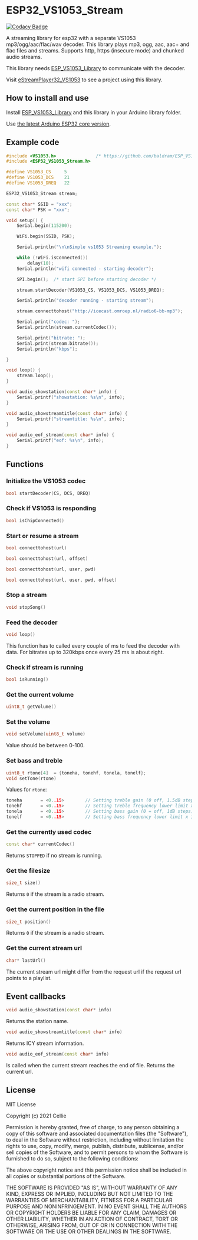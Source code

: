 # ESP32_VS1053_Stream

[![Codacy Badge](https://api.codacy.com/project/badge/Grade/7571166c872e4dc8a899382389b73f8e)](https://app.codacy.com/gh/CelliesProjects/ESP32_VS1053_Stream?utm_source=github.com&utm_medium=referral&utm_content=CelliesProjects/ESP32_VS1053_Stream&utm_campaign=Badge_Grade_Settings)

A streaming library for esp32 with a separate VS1053 mp3/ogg/aac/flac/wav decoder.
This library plays mp3, ogg, aac, aac+ and flac files and streams. Supports http, https (insecure mode) and chunked audio streams.

This library needs [ESP_VS1053_Library](https://github.com/baldram/ESP_VS1053_Library) to communicate with the decoder.

Visit [eStreamPlayer32_VS1053](https://github.com/CelliesProjects/eStreamPlayer32_VS1053) to see a project using this library.

## How to install and use

Install [ESP_VS1053_Library](https://github.com/baldram/ESP_VS1053_Library) and this library in your Arduino library folder.


Use [the latest Arduino ESP32 core version](https://github.com/espressif/arduino-esp32/releases/latest).

## Example code

```c++
#include <VS1053.h>               /* https://github.com/baldram/ESP_VS1053_Library */
#include <ESP32_VS1053_Stream.h>

#define VS1053_CS     5
#define VS1053_DCS    21
#define VS1053_DREQ   22

ESP32_VS1053_Stream stream;

const char* SSID = "xxx";
const char* PSK = "xxx";

void setup() {
    Serial.begin(115200);

    WiFi.begin(SSID, PSK);

    Serial.println("\n\nSimple vs1053 Streaming example.");

    while (!WiFi.isConnected())
        delay(10);
    Serial.println("wifi connected - starting decoder");

    SPI.begin();  /* start SPI before starting decoder */

    stream.startDecoder(VS1053_CS, VS1053_DCS, VS1053_DREQ);

    Serial.println("decoder running - starting stream");

    stream.connecttohost("http://icecast.omroep.nl/radio6-bb-mp3");

    Serial.print("codec: ");
    Serial.println(stream.currentCodec());

    Serial.print("bitrate: ");
    Serial.print(stream.bitrate());
    Serial.println("kbps");

}

void loop() {
    stream.loop();
}

void audio_showstation(const char* info) {
    Serial.printf("showstation: %s\n", info);
}

void audio_showstreamtitle(const char* info) {
    Serial.printf("streamtitle: %s\n", info);
}

void audio_eof_stream(const char* info) {
    Serial.printf("eof: %s\n", info);
}
```

## Functions

### Initialize the VS1053 codec
```c++
bool startDecoder(CS, DCS, DREQ)
```

### Check if VS1053 is responding
```c++
bool isChipConnected()
```

### Start or resume a stream
```c++
bool connecttohost(url)
```
```c++
bool connecttohost(url, offset)
```
```c++
bool connecttohost(url, user, pwd)
```
```c++
bool connecttohost(url, user, pwd, offset)
```
### Stop a stream
```c++
void stopSong()
```

### Feed the decoder
```c++
void loop()
```
This function has to called every couple of ms to feed the decoder with data. For bitrates up to 320kbps once every 25 ms is about right.

### Check if stream is running
```c++
bool isRunning()
```

### Get the current volume
```c++
uint8_t getVolume()
```

### Set the volume
```c++
void setVolume(uint8_t volume)
```
Value should be between 0-100.

### Set bass and treble
```c++
uint8_t rtone[4]  = {toneha, tonehf, tonela, tonelf};
void setTone(rtone)
```

Values for `rtone`:
```c++
toneha       = <0..15>        // Setting treble gain (0 off, 1.5dB steps)
tonehf       = <0..15>        // Setting treble frequency lower limit x 1000 Hz
tonela       = <0..15>        // Setting bass gain (0 = off, 1dB steps)
tonelf       = <0..15>        // Setting bass frequency lower limit x 10 Hz
```

### Get the currently used codec
```c++
const char* currentCodec()
```
Returns `STOPPED` if no stream is running.

### Get the filesize
```c++
size_t size()
```
Returns `0` if the stream is a radio stream.

### Get the current position in the file
```c++
size_t position()
```
Returns `0` if the stream is a radio stream.

### Get the current stream url
```c++
char* lastUrl()
```
The current stream url might differ from the request url if the request url points to a playlist.

## Event callbacks
```c++
void audio_showstation(const char* info)
```
Returns the station name.

```c++
void audio_showstreamtitle(const char* info)
```
Returns ICY stream information.

```c++
void audio_eof_stream(const char* info)
```
Is called when the current stream reaches the end of file. Returns the current url.

## License

MIT License

Copyright (c) 2021 Cellie

Permission is hereby granted, free of charge, to any person obtaining a copy
of this software and associated documentation files (the "Software"), to deal
in the Software without restriction, including without limitation the rights
to use, copy, modify, merge, publish, distribute, sublicense, and/or sell
copies of the Software, and to permit persons to whom the Software is
furnished to do so, subject to the following conditions:

The above copyright notice and this permission notice shall be included in all
copies or substantial portions of the Software.

THE SOFTWARE IS PROVIDED "AS IS", WITHOUT WARRANTY OF ANY KIND, EXPRESS OR
IMPLIED, INCLUDING BUT NOT LIMITED TO THE WARRANTIES OF MERCHANTABILITY,
FITNESS FOR A PARTICULAR PURPOSE AND NONINFRINGEMENT. IN NO EVENT SHALL THE
AUTHORS OR COPYRIGHT HOLDERS BE LIABLE FOR ANY CLAIM, DAMAGES OR OTHER
LIABILITY, WHETHER IN AN ACTION OF CONTRACT, TORT OR OTHERWISE, ARISING FROM,
OUT OF OR IN CONNECTION WITH THE SOFTWARE OR THE USE OR OTHER DEALINGS IN THE
SOFTWARE.


